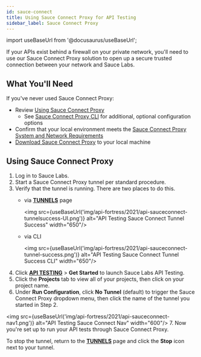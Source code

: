 ```yaml
---
id: sauce-connect
title: Using Sauce Connect Proxy for API Testing
sidebar_label: Sauce Connect Proxy
---
```


import useBaseUrl from '@docusaurus/useBaseUrl';

If your APIs exist behind a firewall on your private network, you'll need to use our Sauce Connect Proxy solution to open up a secure trusted connection between your network and Sauce Labs.

## What You'll Need

If you've never used Sauce Connect Proxy:
* Review [Using Sauce Connect Proxy](/secure-connections/sauce-connect)
  * See [Sauce Connect Proxy CLI](/dev/cli/sauce-connect-proxy) for additional, optional configuration options
* Confirm that your local environment meets the [Sauce Connect Proxy System and Network Requirements](/secure-connections/sauce-connect/system-requirements/)
* [Download Sauce Connect Proxy](/secure-connections/sauce-connect/installation/) to your local machine

## Using Sauce Connect Proxy

1. Log in to Sauce Labs.
2. Start a Sauce Connect Proxy tunnel per standard procedure.
3. Verify that the tunnel is running. There are two places to do this.
   * via [**TUNNELS**](https://app.saucelabs.com/tunnels) page

     <img src={useBaseUrl('img/api-fortress/2021/api-sauceconnect-tunnelsuccess-UI.png')} alt="API Testing Sauce Connect Tunnel Success" width="650"/>
   * via CLI

     <img src={useBaseUrl('img/api-fortress/2021/api-sauceconnect-tunnel-success.png')} alt="API Testing Sauce Connect Tunnel Success CLI" width="650"/>
4. Click [**API TESTING**](https://app.saucelabs.com/apitesting/landing) > **Get Started** to launch Sauce Labs API Testing.
5. Click the **Projects** tab to view all of your projects, then click on your project name.
6. Under **Run Configuration**, click **No Tunnel** (default) to trigger the Sauce Connect Proxy dropdown menu, then click the name of the tunnel you started in Step 2.

  <img src={useBaseUrl('img/api-fortress/2021/api-sauceconnect-nav1.png')} alt="API Testing Sauce Connect Nav" width="600"/>
7. Now you're set up to run your API tests through Sauce Connect Proxy.

To stop the tunnel, return to the [**TUNNELS**](https://app.saucelabs.com/tunnels) page and click the **Stop** icon next to your tunnel.
